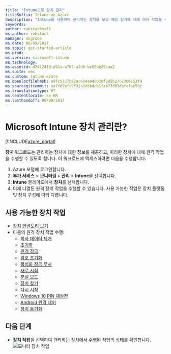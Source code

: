 ```yaml
---
title: "Intune으로 장치 관리"
titleSuffix: Intune on Azure
description: "Intune을 사용하여 관리하는 장치를 보고 해당 장치에 대해 여러 작업을 수행하는 방법을 알아봅니다.\""
keywords: 
author: robstackmsft
ms.author: robstack
manager: angrobe
ms.date: 08/09/2017
ms.topic: get-started-article
ms.prod: 
ms.service: microsoft-intune
ms.technology: 
ms.assetid: d2412418-d91a-4767-a3d6-bc88bb29caa2
ms.suite: ems
ms.custom: intune-azure
ms.openlocfilehash: e0fc5337b92ac604a448038f685b27623b6153f9
ms.sourcegitcommit: ee7f69efe9f32a1d6bdeb1fab73d03dbfe1ae58c
ms.translationtype: HT
ms.contentlocale: ko-KR
ms.lasthandoff: 08/09/2017
---
```

# <a name="what-is-microsoft-intune-device-management"></a>Microsoft Intune 장치 관리란?


[!INCLUDE[azure_portal](./includes/azure_portal.md)]

**장치** 워크로드는 관리하는 장치에 대한 정보를 제공하고, 이러한 장치에 대해 원격 작업을 수행할 수 있도록 합니다. 이 워크로드에 액세스하려면 다음을 수행합니다.

1. Azure 포털에 로그인합니다.
2. **추가 서비스** > **모니터링 + 관리** > **Intune**을 선택합니다.
3. **Intune** 블레이드에서 **장치**를 선택합니다.
4. 이제 나열된 원격 장치 작업을 수행할 수 있습니다. 사용 가능한 작업은 장치 플랫폼 및 장치 구성에 따라 다릅니다.

## <a name="available-device-actions"></a>사용 가능한 장치 작업

- [장치 인벤토리 보기](device-inventory.md)
- 다음의 원격 장치 작업 수행:
    - [회사 데이터 제거](device-company-data-remove.md) 
    - [초기화](device-factory-reset.md)
    - [원격 잠금](device-remote-lock.md)
    - [암호 초기화](device-passcode-reset.md)
    - [활성화 잠금 무시](device-activation-lock-bypass.md)
    - [새로 시작](device-fresh-start.md)
    - [분실 모드](device-lost-mode.md)
    - [장치 찾기](device-locate.md)
    - [다시 시작](device-restart.md)
    - [Windows 10 PIN 재설정](device-windows-pin-reset.md)
    - [Android 원격 제어](device-profile-android-teamviewer.md)
    - [장치 동기화](device-sync.md)


## <a name="next-steps"></a>다음 단계

- **장치 작업**을 선택하여 관리하는 장치에서 수행된 작업의 상태를 확인합니다. 
![모니터 장치 작업](./media/monitor-device-actions.png)
